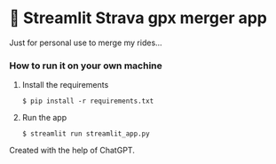 # 🎈 Streamlit Strava gpx merger app

Just for personal use to merge my rides...


### How to run it on your own machine

1. Install the requirements

   ```
   $ pip install -r requirements.txt
   ```

2. Run the app

   ```
   $ streamlit run streamlit_app.py
   ```

Created with the help of ChatGPT.

